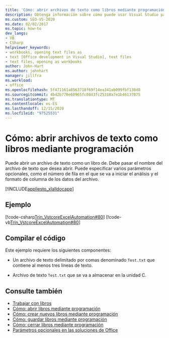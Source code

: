 ```yaml
---
title: 'Cómo: abrir archivos de texto como libros mediante programación'
description: Obtenga información sobre cómo puede usar Visual Studio para abrir mediante programación un archivo de texto como un libro de Microsoft Excel.
ms.custom: SEO-VS-2020
ms.date: 02/02/2017
ms.topic: how-to
dev_langs:
- VB
- CSharp
helpviewer_keywords:
- workbooks, opening text files as
- text [Office development in Visual Studio], text files
- text files, opening as workbooks
author: John-Hart
ms.author: johnhart
manager: jillfra
ms.workload:
- office
ms.openlocfilehash: 5f471161a8563718f69f14ea341ab099fbf138d8
ms.sourcegitcommit: 4bd2b770e60965fc0843fc25318a7e1b46137875
ms.translationtype: MT
ms.contentlocale: es-ES
ms.lasthandoff: 12/15/2020
ms.locfileid: "97525531"
---
```

# <a name="how-to-programmatically-open-text-files-as-workbooks"></a>Cómo: abrir archivos de texto como libros mediante programación
  Puede abrir un archivo de texto como un libro de. Debe pasar el nombre del archivo de texto que desea abrir. Puede especificar varios parámetros opcionales, como el número de fila en el que se va a iniciar el análisis y el formato de columna de los datos del archivo.

 [!INCLUDE[appliesto_xlalldocapp](../vsto/includes/appliesto-xlalldocapp-md.md)]

## <a name="example"></a>Ejemplo
 [!code-csharp[Trin_VstcoreExcelAutomation#80](../vsto/codesnippet/CSharp/Trin_VstcoreExcelAutomationCS/Sheet1.cs#80)]
 [!code-vb[Trin_VstcoreExcelAutomation#80](../vsto/codesnippet/VisualBasic/Trin_VstcoreExcelAutomation/Sheet1.vb#80)]

## <a name="compile-the-code"></a>Compilar el código
 Este ejemplo requiere los siguientes componentes:

- Un archivo de texto delimitado por comas denominado `Test.txt` que contiene al menos tres líneas de texto.

- Archivo de texto `Test.txt` que se va a almacenar en la unidad C.

## <a name="see-also"></a>Consulte también
- [Trabajar con libros](../vsto/working-with-workbooks.md)
- [Cómo: abrir libros mediante programación](../vsto/how-to-programmatically-open-workbooks.md)
- [Cómo: crear nuevos libros mediante programación](../vsto/how-to-programmatically-create-new-workbooks.md)
- [Cómo: guardar libros mediante programación](../vsto/how-to-programmatically-save-workbooks.md)
- [Cómo: cerrar libros mediante programación](../vsto/how-to-programmatically-close-workbooks.md)
- [Parámetros opcionales en las soluciones de Office](../vsto/optional-parameters-in-office-solutions.md)
